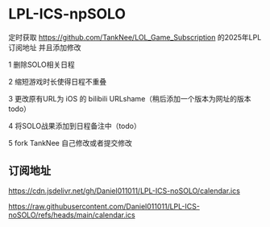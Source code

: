 # LPL-ICS-npSOLO


定时获取 https://github.com/TankNee/LOL_Game_Subscription 的2025年LPL订阅地址 并且添加修改


1 删除SOLO相关日程

2 缩短游戏时长使得日程不重叠

3 更改原有URL为 iOS 的 bilibili URLshame（稍后添加一个版本为网址的版本todo）

4 将SOLO战果添加到日程备注中（todo）

5 fork TankNee 自己修改或者提交修改

## 订阅地址 


https://cdn.jsdelivr.net/gh/Daniel011011/LPL-ICS-noSOLO/calendar.ics


https://raw.githubusercontent.com/Daniel011011/LPL-ICS-noSOLO/refs/heads/main/calendar.ics
